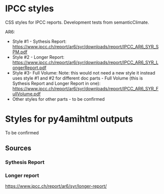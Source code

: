 # IPCC styles

CSS styles for IPCC reports. Development tests from semanticClimate.

AR6:

  - Style #1 - Sythesis Report: https://www.ipcc.ch/report/ar6/syr/downloads/report/IPCC_AR6_SYR_SPM.pdf
  - Style #2 - Longer Report: https://www.ipcc.ch/report/ar6/syr/downloads/report/IPCC_AR6_SYR_LongerReport.pdf
  - Style #3- Full Volume: Note: this would not need a new style it instead uses style #1 and #2 for different doc parts - Full Volume (this is Sythesis Report and Longer Report in one): https://www.ipcc.ch/report/ar6/syr/downloads/report/IPCC_AR6_SYR_FullVolume.pdf
  - Other styles for other parts - to be confirmed

# Styles for py4amihtml outputs

To be confirmed

## Sources

### Sythesis Report


### Longer report

https://www.ipcc.ch/report/ar6/syr/longer-report/ 



